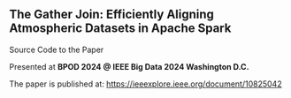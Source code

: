 ## The Gather Join: Efficiently Aligning Atmospheric Datasets in Apache Spark

Source Code to the Paper

Presented at **BPOD 2024 @ IEEE Big Data 2024 Washington D.C.**

The paper is published at:
https://ieeexplore.ieee.org/document/10825042
